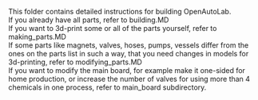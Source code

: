 This folder contains detailed instructions for building OpenAutoLab.  
If you already have all parts, refer to building.MD  
If you want to 3d-print some or all of the parts yourself, refer to making_parts.MD  
If some parts like magnets, valves, hoses, pumps, vessels differ from the ones on the parts list in such a way, that you need changes in models for 3d-printing, refer to modifying_parts.MD  
If you want to modify the main board, for example make it one-sided for home production, or increase the number of valves for using more than 4 chemicals in one process, refer to main_board subdirectory. 
